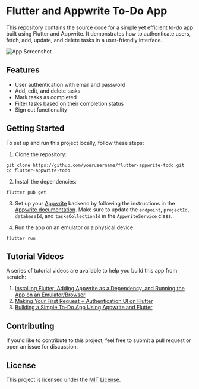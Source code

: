 # Flutter and Appwrite To-Do App

This repository contains the source code for a simple yet efficient to-do app built using Flutter and Appwrite. It demonstrates how to authenticate users, fetch, add, update, and delete tasks in a user-friendly interface.

![App Screenshot](app-screenshot.png)

## Features

- User authentication with email and password
- Add, edit, and delete tasks
- Mark tasks as completed
- Filter tasks based on their completion status
- Sign out functionality

## Getting Started

To set up and run this project locally, follow these steps:

1. Clone the repository:
```
git clone https://github.com/yourusername/flutter-appwrite-todo.git
cd flutter-appwrite-todo
```

2. Install the dependencies:
```
flutter pub get
```

3. Set up your [Appwrite](https://appwrite.io/) backend by following the instructions in the [Appwrite documentation](https://appwrite.io/docs/getting-started). Make sure to update the `endpoint`, `projectId`, `databaseId`, and `tasksCollectionId` in the `AppwriteService` class.

4. Run the app on an emulator or a physical device:
```
flutter run
```


## Tutorial Videos

A series of tutorial videos are available to help you build this app from scratch:

1. [Installing Flutter, Adding Appwrite as a Dependency, and Running the App on an Emulator/Browser](http://www.youtube.com/watch?v=MdM4pkIvD78)
2. [Making Your First Request + Authentication UI on Flutter](http://www.youtube.com/watch?v=34HH86sCKkk)
3. [Building a Simple To-Do App Using Appwrite and Flutter](http://www.youtube.com/watch?v=YOUR_VIDEO_ID)


## Contributing

If you'd like to contribute to this project, feel free to submit a pull request or open an issue for discussion.

## License

This project is licensed under the [MIT License](LICENSE).

